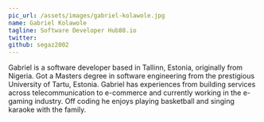 ```yaml
---
pic_url: /assets/images/gabriel-kolawole.jpg
name: Gabriel Kolawole
tagline: Software Developer Hub88.io
twitter:
github: segaz2002
---
```


Gabriel is a software developer based in Tallinn, Estonia, originally from Nigeria. Got a Masters degree in software engineering from the prestigious University of Tartu, Estonia. Gabriel has experiences from building services across telecommunication to e-commerce and currently working in the e-gaming industry. Off coding he enjoys playing basketball and singing karaoke with the family.
